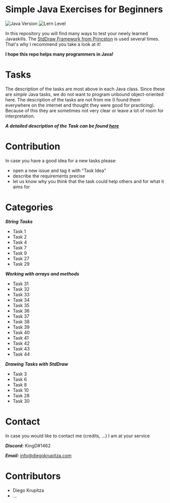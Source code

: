 # Simple Java Exercises for Beginners

![Java Version](https://img.shields.io/badge/Java-1.8-green.svg "Java Version")
![Lern Level](https://img.shields.io/badge/Level-Beginner%20Friendly-blue.svg "Beginner Friendly")



In this repository you will find many ways to test your newly learned Javaskills. The [StdDraw Framework from Princeton](https://introcs.cs.princeton.edu/java/stdlib/javadoc/StdDraw.html) is used several times. That's why I recommend you take a look at it! 

**I hope this repo helps many programmers in Java!**

# Tasks 
The description of the tasks are most above in each Java class. Since these are *simple* Java tasks, we do not want to program unbound object-oriented here.
The description of the tasks are not from me (I found them everywhere on the internet and thought they were good for practicing). Because of this they are sometimes not very clear or leave a lot of room for interpretation. 

***A detailed description of the Task can be found **[here](TaskDescriptions.md)*****

# Contribution
In case you have a good idea for a new tasks please:
 * open a new issue and tag it with "Task Idea"
 * describe the requirements precise 
 * let us know why you think that the task could help others and for what it aims for 

# Categories
_**String Tasks**_
* Task 1
* Task 2
* Task 4
* Task 7
* Task 9
* Task 27
* Task 29

_**Working with arrays and methods**_
* Task 31
* Task 32
* Task 33
* Task 34
* Task 35
* Task 36
* Task 37
* Task 38
* Task 39
* Task 40
* Task 41
* Task 42
* Task 43
* Task 44


_**Drawing Tasks with StdDraw**_
* Task 3
* Task 6
* Task 8
* Task 10
* Task 28
* Task 30

# Contact
In case you would like to contact me (credits, ...) I am at your service

**_Discord:_**  KingD#1462

_**Email:**_  info@diegokrupitza.com
 
# Contributors
+ Diego Krupitza
+ ...